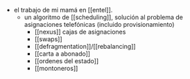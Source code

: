- el trabajo de mi mamá en [[entel]].
	- un algoritmo de [[scheduling]], solución al problema de asignaciones telefónicas (incluido provisionamiento)
		- [[nexus]] cajas de asignaciones
		- [[swaps]]
		- [[defragmentation]]/[[rebalancing]]
		- [[carta a abonado]]
		- [[ordenes del estado]]
		- [[montoneros]]